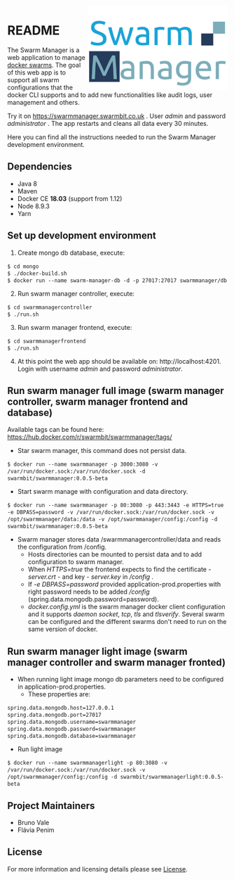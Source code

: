 
<img align="right" alt="Swarm manager logo" width="320" src="https://github.com/swarmbit/swarmmanager/blob/master/swarm-manager-logo.png">

# README

The Swarm Manager is a web application to manage [docker swarms](https://docs.docker.com/engine/swarm/). The goal of this web app is to support all swarm configurations that the docker CLI supports and to add new functionalities like audit logs, user management and others.

Try it on https://swarmmanager.swarmbit.co.uk . User *admin* and password *administrator* . The app restarts and cleans all data every 30 minutes.

Here you can find all the instructions needed to run the Swarm Manager development environment.

## Dependencies
* Java 8
* Maven
* Docker CE **18.03** (support from 1.12)
* Node 8.9.3
* Yarn

## Set up development environment
1. Create mongo db database, execute:
```
$ cd mongo
$ ./docker-build.sh
$ docker run --name swarm-manager-db -d -p 27017:27017 swarmmanager/db
```
2. Run swarm manager controller, execute:
```
$ cd swarmmanagercontroller
$ ./run.sh
```
3. Run swarm manager frontend, execute:
```
$ cd swarmmanagerfrontend
$ ./run.sh
```
4. At this point the web app should be available on: http://localhost:4201.
Login with username *admin* and password *administrator*.

## Run swarm manager full image (swarm manager controller, swarm manager frontend and database)

Available tags can be found here: https://hub.docker.com/r/swarmbit/swarmmanager/tags/
* Star swarm manager, this command does not persist data.
```
$ docker run --name swarmmanager -p 3000:3080 -v /var/run/docker.sock:/var/run/docker.sock -d swarmbit/swarmmanager:0.0.5-beta
```

* Start swarm manage with configuration and data directory.
```
$ docker run --name swarmmanager -p 80:3080 -p 443:3443 -e HTTPS=true -e DBPASS=password -v /var/run/docker.sock:/var/run/docker.sock -v /opt/swarmmanager/data:/data -v /opt/swarmmanager/config:/config -d swarmbit/swarmmanager:0.0.5-beta
```
  * Swarm manager stores data /swarmmanagercontroller/data and reads the configuration from /config.
    * Hosts directories can be mounted to persist data and to add configuration to swarm manager.
    * When *HTTPS=true* the frontend expects to find the certificate - *server.crt* - and key - *server.key* in */config* .
    * If *-e DBPASS=password* provided application-prod.properties with right password needs to be added */config* (spring.data.mongodb.password=password).
    * *docker.config.yml* is the swarm manager docker client configuration and it supports *daemon socket*, *tcp*, *tls* and *tlsverify*. Several swarm can be configured and the different swarms don't need to run on the same version of docker.


## Run swarm manager light image (swarm manager controller and swarm manager fronted)

* When running light image mongo db parameters need to be configured in application-prod.properties.
  * These properties are:
```
spring.data.mongodb.host=127.0.0.1
spring.data.mongodb.port=27017
spring.data.mongodb.username=swarmmanager
spring.data.mongodb.password=swarmmanager
spring.data.mongodb.database=swarmmanager
```
* Run light image
```
$ docker run --name swarmmanagerlight -p 80:3080 -v /var/run/docker.sock:/var/run/docker.sock -v /opt/swarmmanager/config:/config -d swarmbit/swarmmanagerlight:0.0.5-beta
```

## Project Maintainers
* Bruno Vale
* Flávia Penim

## License
For more information and licensing details please see [License](LICENSE.md).

